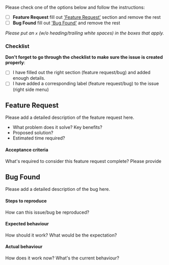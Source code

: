 Please check one of the options below and follow the instructions: 

- [ ] **Feature Request** fill out ['Feature Request'](#featureRequest) section and remove the rest
- [ ] **Bug Found** fill out ['Bug Found'](#bugFound) and remove the rest

*Please put an `x` (w/o heading/trailing white spaces) in the boxes that apply.*

### Checklist

**Don't forget to go through the checklist to make sure the issue is created properly**:

- [ ] I have filled out the right section (feature request/bug) and added enough details.
- [ ] I have added a corresponding label (feature request/bug) to the issue (right side menu)

## <a name="featureRequest">Feature Request</a>

Please add a detailed description of the feature request here.

- What problem does it solve? Key benefits?
- Proposed solution?
- Estimated time required?

#### Acceptance criteria

What's required to consider this feature request complete? Please provide 


## <a name="bugFound">Bug Found</a>

Please add a detailed description of the bug here.

#### Steps to reproduce

How can this issue/bug be reproduced?

#### Expected behaviour

How should it work? What would be the expectation? 

#### Actual behaviour

How does it work now? What's the current behaviour?
